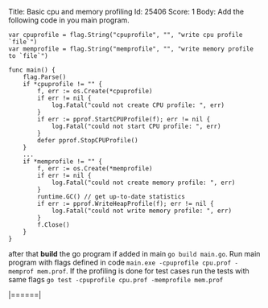 Title: Basic cpu and memory profiling
Id: 25406
Score: 1
Body:
Add the following code in you main program.
```
var cpuprofile = flag.String("cpuprofile", "", "write cpu profile `file`")
var memprofile = flag.String("memprofile", "", "write memory profile to `file`")

func main() {
    flag.Parse()
    if *cpuprofile != "" {
        f, err := os.Create(*cpuprofile)
        if err != nil {
            log.Fatal("could not create CPU profile: ", err)
        }
        if err := pprof.StartCPUProfile(f); err != nil {
            log.Fatal("could not start CPU profile: ", err)
        }
        defer pprof.StopCPUProfile()
    }
    ...
    if *memprofile != "" {
        f, err := os.Create(*memprofile)
        if err != nil {
            log.Fatal("could not create memory profile: ", err)
        }
        runtime.GC() // get up-to-date statistics
        if err := pprof.WriteHeapProfile(f); err != nil {
            log.Fatal("could not write memory profile: ", err)
        }
        f.Close()
    }
}
```

after that **build** the go program if added in main `go build main.go`. Run main program with flags defined in code `main.exe -cpuprofile cpu.prof -memprof mem.prof`. If the profiling is done for test cases run the tests with same flags `go test -cpuprofile cpu.prof -memprofile mem.prof`

|======|
